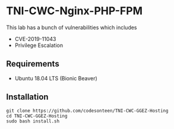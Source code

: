 # TNI-CWC-Nginx-PHP-FPM
This lab has a bunch of vulnerabilities which includes 
- CVE-2019-11043
- Privilege Escalation

## Requirements
- Ubuntu 18.04 LTS (Bionic Beaver)

## Installation

```
git clone https://github.com/codesonteen/TNI-CWC-GGEZ-Hosting
cd TNI-CWC-GGEZ-Hosting
sudo bash install.sh
```
